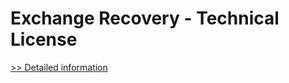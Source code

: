 # Exchange Recovery - Technical License
[>> Detailed information](https://secure.shareit.com/shareit/product.html?productid=300789922&affiliateid=200057808)